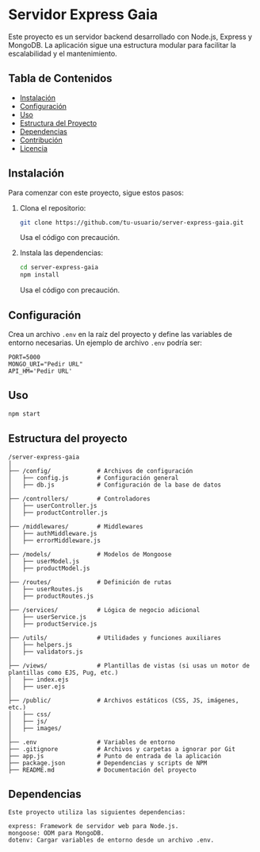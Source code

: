 # Servidor Express Gaia

Este proyecto es un servidor backend desarrollado con Node.js, Express y MongoDB. La aplicación sigue una estructura modular para facilitar la escalabilidad y el mantenimiento.

## Tabla de Contenidos
- [Instalación](#instalación)
- [Configuración](#configuración)
- [Uso](#uso)
- [Estructura del Proyecto](#estructura-del-proyecto)
- [Dependencias](#dependencias)
- [Contribución](#contribución)
- [Licencia](#licencia)

## Instalación
Para comenzar con este proyecto, sigue estos pasos:

1. Clona el repositorio:
    ```bash
    git clone https://github.com/tu-usuario/server-express-gaia.git
    ```
   Usa el código con precaución.

2. Instala las dependencias:
    ```bash
    cd server-express-gaia
    npm install
    ```
   Usa el código con precaución.

## Configuración
Crea un archivo `.env` en la raíz del proyecto y define las variables de entorno necesarias. Un ejemplo de archivo `.env` podría ser:

```plaintext
PORT=5000
MONGO_URI="Pedir URL"
API_HM='Pedir URL'

 ``` 
## Uso
 ```bash
 npm start
 ```

## Estructura del proyecto
```plaintext
/server-express-gaia
│
├── /config/             # Archivos de configuración
│   ├── config.js        # Configuración general
│   ├── db.js            # Configuración de la base de datos
│
├── /controllers/        # Controladores
│   ├── userController.js
│   ├── productController.js
│
├── /middlewares/        # Middlewares
│   ├── authMiddleware.js
│   ├── errorMiddleware.js
│
├── /models/             # Modelos de Mongoose
│   ├── userModel.js
│   ├── productModel.js
│
├── /routes/             # Definición de rutas
│   ├── userRoutes.js
│   ├── productRoutes.js
│
├── /services/           # Lógica de negocio adicional
│   ├── userService.js
│   ├── productService.js
│
├── /utils/              # Utilidades y funciones auxiliares
│   ├── helpers.js
│   ├── validators.js
│
├── /views/              # Plantillas de vistas (si usas un motor de plantillas como EJS, Pug, etc.)
│   ├── index.ejs
│   ├── user.ejs
│
├── /public/             # Archivos estáticos (CSS, JS, imágenes, etc.)
│   ├── css/
│   ├── js/
│   ├── images/
│
├── .env                 # Variables de entorno
├── .gitignore           # Archivos y carpetas a ignorar por Git
├── app.js               # Punto de entrada de la aplicación
├── package.json         # Dependencias y scripts de NPM
├── README.md            # Documentación del proyecto
 ```

## Dependencias
```plaintext
Este proyecto utiliza las siguientes dependencias:

express: Framework de servidor web para Node.js.
mongoose: ODM para MongoDB.
dotenv: Cargar variables de entorno desde un archivo .env.

```